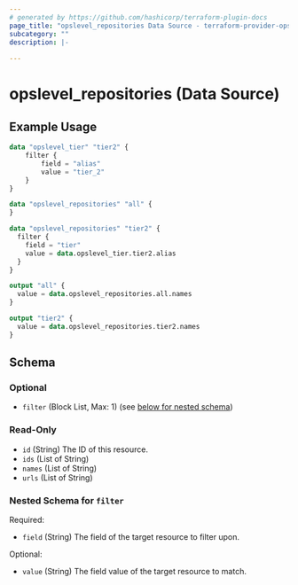 ```yaml
---
# generated by https://github.com/hashicorp/terraform-plugin-docs
page_title: "opslevel_repositories Data Source - terraform-provider-opslevel"
subcategory: ""
description: |-
  
---
```


# opslevel_repositories (Data Source)



## Example Usage

```terraform
data "opslevel_tier" "tier2" {
    filter {
        field = "alias"
        value = "tier_2"
    }
}

data "opslevel_repositories" "all" {
}

data "opslevel_repositories" "tier2" {
  filter {
    field = "tier"
    value = data.opslevel_tier.tier2.alias
  }
}

output "all" {
  value = data.opslevel_repositories.all.names
}

output "tier2" {
  value = data.opslevel_repositories.tier2.names
}
```

<!-- schema generated by tfplugindocs -->
## Schema

### Optional

- `filter` (Block List, Max: 1) (see [below for nested schema](#nestedblock--filter))

### Read-Only

- `id` (String) The ID of this resource.
- `ids` (List of String)
- `names` (List of String)
- `urls` (List of String)

<a id="nestedblock--filter"></a>
### Nested Schema for `filter`

Required:

- `field` (String) The field of the target resource to filter upon.

Optional:

- `value` (String) The field value of the target resource to match.


